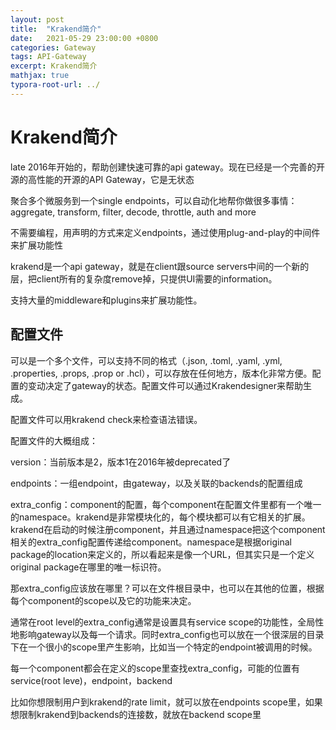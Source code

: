 ```yaml
---
layout: post
title:  "Krakend简介"
date:   2021-05-29 23:00:00 +0800
categories: Gateway
tags: API-Gateway
excerpt: Krakend简介
mathjax: true
typora-root-url: ../
---
```


# Krakend简介

late 2016年开始的，帮助创建快速可靠的api gateway。现在已经是一个完善的开源的高性能的开源的API Gateway，它是无状态

聚合多个微服务到一个single endpoints，可以自动化地帮你做很多事情：aggregate, transform, filter, decode, throttle, auth and more

不需要编程，用声明的方式来定义endpoints，通过使用plug-and-play的中间件来扩展功能性

krakend是一个api gateway，就是在client跟source servers中间的一个新的层，把client所有的复杂度remove掉，只提供UI需要的information。

支持大量的middleware和plugins来扩展功能性。

## 配置文件

可以是一个多个文件，可以支持不同的格式（.json, .toml, .yaml, .yml, .properties, .props, .prop or .hcl），可以存放在任何地方，版本化非常方便。配置的变动决定了gateway的状态。配置文件可以通过Krakendesigner来帮助生成。

配置文件可以用krakend check来检查语法错误。

配置文件的大概组成：

version：当前版本是2，版本1在2016年被deprecated了

endpoints：一组endpoint，由gateway，以及关联的backends的配置组成

extra_config：component的配置，每个component在配置文件里都有一个唯一的namespace。krakend是非常模块化的，每个模块都可以有它相关的扩展。krakend在启动的时候注册component，并且通过namespace把这个component相关的extra_config配置传递给component。namespace是根据original package的location来定义的，所以看起来是像一个URL，但其实只是一个定义original package在哪里的唯一标识符。

那extra_config应该放在哪里？可以在文件根目录中，也可以在其他的位置，根据每个component的scope以及它的功能来决定。

通常在root level的extra_config通常是设置具有service scope的功能性，全局性地影响gateway以及每一个请求。同时extra_config也可以放在一个很深层的目录下在一个很小的scope里产生影响，比如当一个特定的endpoint被调用的时候。

每一个component都会在定义的scope里查找extra_config，可能的位置有service(root leve)，endpoint，backend

比如你想限制用户到krakend的rate limit，就可以放在endpoints scope里，如果想限制krakend到backends的连接数，就放在backend scope里